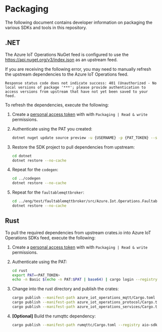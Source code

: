 # Packaging

The following document contains developer information on packaging the various SDKs and tools in this repository.

## .NET

The Azure IoT Operations NuGet feed is configured to use the https://api.nuget.org/v3/index.json as an upstream feed. 

If you are receiving the following error, you may need to manually refresh the upstream dependencies to the Azure IoT Operations feed.

```output
Response status code does not indicate success: 401 (Unauthorized - No local versions of package '***'; please provide authentication to access versions from upstream that have not yet been saved to your feed.
```

To refresh the dependencies, execute the following:

1. Create a [personal access token](https://dev.azure.com/azure-iot-sdks/_usersSettings/tokens) with with `Packaging | Read & write` permissions.

1. Authenticate using the PAT you created:

    ```bash
    dotnet nuget update source preview -u {USERNAME} -p {PAT_TOKEN} --store-password-in-clear-text
    ```

1. Restore the SDK project to pull dependencies from upstream:

    ```bash
    cd dotnet
    dotnet restore --no-cache
    ```

1. Repeat for the `codegen`:

    ```bash
    cd ../codegen
    dotnet restore --no-cache
    ```

1. Repeat for the `faultablemqttbroker`:

    ```bash
    cd ../eng/test/faultablemqttbroker/src/Azure.Iot.Operations.FaultableMqttBroker
    dotnet restore --no-cache
    ```

## Rust

To pull the required dependencies from upstream crates.io into Azure IoT Operations SDKs feed, execute the following:

1. Create a [personal access token](https://dev.azure.com/azure-iot-sdks/_usersSettings/tokens) with with `Packaging | Read & write` permissions.

1. Authenticate using the PAT:

    ```bash
    cd rust
    export PAT=<PAT_TOKEN>
    echo -n Basic $(echo -n PAT:$PAT | base64) | cargo login --registry aio-sdks-auth
    ```

1. Change into the rust directory and publish the crates:

    ```bash
    cargo publish --manifest-path azure_iot_operations_mqtt/Cargo.toml --registry aio-sdks
    cargo publish --manifest-path azure_iot_operations_protocol/Cargo.toml --registry aio-sdks
    cargo publish --manifest-path azure_iot_operations_services/Cargo.toml --registry aio-sdks
    ```

1. **[Optional]** Build the rumqttc dependency:

    ```bash
    cargo publish --manifest-path rumqttc/Cargo.toml --registry aio-sdks --features use-native-tls --no-default-features
    ```
